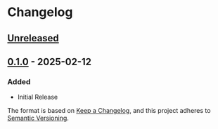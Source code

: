 # Changelog

## [Unreleased]

## [0.1.0] - 2025-02-12

### Added

- Initial Release

The format is based on [Keep a Changelog](https://keepachangelog.com/en/1.1.0/),
and this project adheres to [Semantic Versioning](https://semver.org/spec/v2.0.0.html).

[Unreleased]: https://github.com/stackgenhq/flatgraph-codegen-gradle/compare/v0.1.0...HEAD
[0.1.0]: https://github.com/stackgenhq/flatgraph-codegen-gradle/releases/tag/v0.1.0

